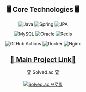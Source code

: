 <div align="center">
<h2>🖥️ Core Technologies 🖥️</h2>
</div>

<div align="center">
  
![Java](https://img.shields.io/badge/Java-007396?style=flat-square&logo=java&logoColor=white)
![Spring](https://img.shields.io/badge/Spring-6DB33F?style=flat-square&logo=spring&logoColor=white)
![JPA](https://img.shields.io/badge/JPA-59666C?style=flat-square&logo=Hibernate&logoColor=white)
</div>

<div align="center">
  
![MySQL](https://img.shields.io/badge/MySQL-4479A1?style=flat-square&logo=mysql&logoColor=white)
![Oracle](https://img.shields.io/badge/Oracle-F80000?style=flat-square&logo=oracle&logoColor=white)
![Redis](https://img.shields.io/badge/Redis-DC382D?style=flat-square&logo=redis&logoColor=white)
</div>

<div align="center">
  
![GitHub Actions](https://img.shields.io/badge/GitHub_Actions-2088FF?style=flat-square&logo=github-actions&logoColor=white)
![Docker](https://img.shields.io/badge/Docker-2496ED?style=flat-square&logo=docker&logoColor=white)
![Nginx](https://img.shields.io/badge/Nginx-269539?style=flat-square&logo=nginx&logoColor=white)
</div>

<h2 align="center">
  <a href="https://www.koritravel.com">🌟 Main Project Link🌟</a>
</h2>

<div align="center">
🏆 Solved.ac 🏆
</div>
<div align="center">

[![Solved.ac 프로필](http://mazassumnida.wtf/api/v2/generate_badge?boj=kkcomputer)](https://solved.ac/kkcomputer)
</div>
